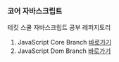 ### 코어 자바스크립트

테킷 스쿨 자바스크립트 공부 레퍼지토리

1. JavaScript Core Branch [바로가기](https://github.com/jsweetpotato/core_js/tree/01.core)
2. JavaScript Dom Branch [바로가기](https:www.naver.com)
